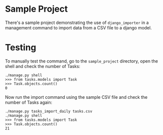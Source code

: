 # Sample Project

There's a sample project demonstrating the use of `django_importer` in
a management command to import data from a CSV file to a django model.

# Testing

To manually test the command, go to the `sample_project` directory,
open the shell and check the number of Tasks:

    ./manage.py shell
    >>> from tasks.models import Task
    >>> Task.objects.count()
    0

Now run the import command using the sample CSV file and check the
number of Tasks again:

    ./manage.py tasks_import_daily tasks.csv
    ./manage.py shell
    >>> from tasks.models import Task
    >>> Task.objects.count()
    21

